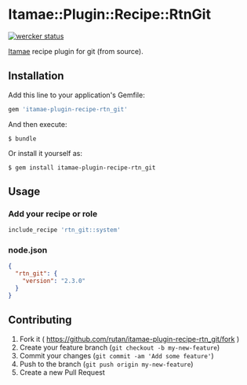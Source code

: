 # Itamae::Plugin::Recipe::RtnGit

[![wercker status](https://app.wercker.com/status/bf1e43ebb1d530cebc4f5f04806612de/s "wercker status")](https://app.wercker.com/project/bykey/bf1e43ebb1d530cebc4f5f04806612de)

[Itamae](https://github.com/itamae-kitchen/itamae) recipe plugin for git (from source).

## Installation

Add this line to your application's Gemfile:

```ruby
gem 'itamae-plugin-recipe-rtn_git'
```

And then execute:

    $ bundle

Or install it yourself as:

    $ gem install itamae-plugin-recipe-rtn_git

## Usage

### Add your recipe or role
```ruby
include_recipe 'rtn_git::system'
```

### node.json
```json
{
  "rtn_git": {
    "version": "2.3.0"
  }
}
```

## Contributing

1. Fork it ( https://github.com/rutan/itamae-plugin-recipe-rtn_git/fork )
2. Create your feature branch (`git checkout -b my-new-feature`)
3. Commit your changes (`git commit -am 'Add some feature'`)
4. Push to the branch (`git push origin my-new-feature`)
5. Create a new Pull Request
